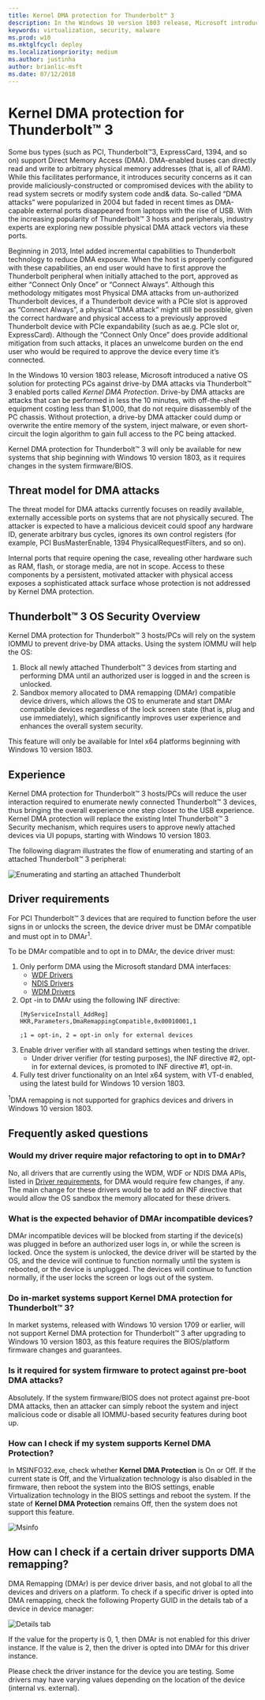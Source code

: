 ```yaml
---
title: Kernel DMA protection for Thunderbolt™ 3
description: In the Windows 10 version 1803 release, Microsoft introduced Kernel DMA Protection, a native OS solution for protecting PCs against drive-by DMA attacks via Thunderbolt™ 3 enabled ports.
keywords: virtualization, security, malware
ms.prod: w10
ms.mktglfcycl: deploy
ms.localizationpriority: medium
ms.author: justinha
author: brianlic-msft
ms.date: 07/12/2018
---
```


# Kernel DMA protection for Thunderbolt™ 3

Some bus types (such as PCI, Thunderbolt™3, ExpressCard, 1394, and so on) support Direct Memory Access (DMA). 
DMA-enabled buses can directly read and write to arbitrary physical memory addresses (that is, all of RAM). 
While this facilitates performance, it introduces security concerns as it can provide maliciously-constructed or compromised devices with the ability to read system secrets or modify system code and& data. 
So-called “DMA attacks” were popularized in 2004 but faded in recent times as DMA-capable external ports disappeared from laptops with the rise of USB. 
With the increasing popularity of Thunderbolt™ 3 hosts and peripherals, industry experts are exploring new possible physical DMA attack vectors via these ports.

Beginning in 2013, Intel added incremental capabilities to Thunderbolt technology to reduce DMA exposure. 
When the host is properly configured with these capabilities, an end user would have to first approve the Thunderbolt peripheral when initially attached to the port, approved as either “Connect Only Once” or “Connect Always”. Although this methodology mitigates most Physical DMA attacks from un-authorized Thunderbolt devices, if a Thunderbolt device with a PCIe slot is approved as “Connect Always”, a physical “DMA attack” might still be possible, given the correct hardware and physical access to a previously approved Thunderbolt device with PCIe expandability (such as ae.g. PCIe slot or, ExpressCard). 
Although the “Connect Only Once” does provide additional mitigation from such attacks, it places an unwelcome burden on the end user who would be required to approve the device every time it’s connected.

In the Windows 10 version 1803 release, Microsoft introduced a native OS solution for protecting PCs against drive-by DMA attacks via Thunderbolt™ 3 enabled ports called *Kernel DMA Protection*. 
Drive-by DMA attacks are attacks that can be performed in less the 10 minutes, with off-the-shelf equipment costing less than $1,000, that do not require disassembly of the PC chassis. 
Without protection, a drive-by DMA attacker could dump or overwrite the entire memory of the system, inject malware, or even short-circuit the login algorithm to gain full access to the PC being attacked.

Kernel DMA protection for Thunderbolt™ 3 will only be available for new systems that ship beginning with Windows 10 version 1803, as it requires changes in the system firmware/BIOS.

## Threat model for DMA attacks

The threat model for DMA attacks currently focuses on readily available, externally accessible ports on systems that are not physically secured. 
The attacker is expected to have a malicious deviceit could spoof any hardware ID, generate arbitrary bus cycles, ignores its own control registers (for example, PCI BusMasterEnable, 1394 PhysicalRequestFilters, and so on).

Internal ports that require opening the case, revealing other hardware such as RAM, flash, or storage media, are not in scope. 
Access to these components by a persistent, motivated attacker with physical access exposes a sophisticated attack surface whose protection is not addressed by Kernel DMA protection.

## Thunderbolt™ 3 OS Security Overview

Kernel DMA protection for Thunderbolt™ 3 hosts/PCs will rely on the system IOMMU to prevent drive-by DMA attacks. 
Using the system IOMMU will help the OS:

1.	Block all newly attached Thunderbolt™ 3 devices from starting and performing DMA until an authorized user is logged in and the screen is unlocked.
2.	Sandbox memory allocated to DMA remapping (DMAr) compatible device drivers, which allows the OS to enumerate and start DMAr compatible devices regardless of the lock screen state (that is, plug and use immediately), which significantly improves user experience and enhances the overall system security.

This feature will only be available for Intel x64 platforms beginning with Windows 10 version 1803. 

## Experience

Kernel DMA protection for Thunderbolt™ 3 hosts/PCs will reduce the user interaction required to enumerate newly connected Thunderbolt™ 3 devices, thus bringing the overall experience one step closer to the USB experience. Kernel DMA protection will replace the existing Intel Thunderbolt™ 3 Security mechanism, which requires users to approve newly attached devices via UI popups, starting with Windows 10 version 1803.

The following diagram illustrates the flow of enumerating and starting of an attached Thunderbolt™ 3 peripheral:

![Enumerating and starting an attached Thunderbolt](images/enumerating-and-starting-attached-thunderbolt.png)

## Driver requirements

For PCI Thunderbolt™ 3 devices that are required to function before the user signs in or unlocks the screen, the device driver must be DMAr compatible and must opt in to DMAr<sup>1</sup>.

To be DMAr compatible and to opt in to DMAr, the device driver must:

1. Only perform DMA using the Microsoft standard DMA interfaces:
   - [WDF Drivers](https://docs.microsoft.com/windows-hardware/drivers/ddi/content/wdfdmaenabler/)
   - [NDIS Drivers](https://docs.microsoft.com/windows-hardware/drivers/ddi/content/_netvista/)
   - [WDM Drivers](https://docs.microsoft.com/windows-hardware/drivers/ddi/content/index)
2. Opt -in to DMAr using the following INF directive: 
   ```inf
   [MyServiceInstall_AddReg]
   HKR,Parameters,DmaRemappingCompatible,0x00010001,1  

   ;1 = opt-in, 2 = opt-in only for external devices
   ```
3. Enable driver verifier with all standard settings when testing the driver.
   - Under driver verifier (for testing purposes), the INF directive #2, opt-in for external devices, is promoted to INF directive #1, opt-in.
4. Fully test driver functionality on an Intel x64 system, with VT-d enabled, using the latest build for Windows 10 version 1803. 

<sup>1</sup>DMA remapping is not supported for graphics devices and drivers in Windows 10 version 1803.

## Frequently asked questions

### Would my driver require major refactoring to opt in to DMAr? 

No, all drivers that are currently using the WDM, WDF or NDIS DMA APIs, listed in [Driver requirements](#driver-requirements), for DMA would require few changes, if any. The main change for these drivers would be to add an INF directive that would allow the OS sandbox the memory allocated for these drivers. 

### What is the expected behavior of DMAr incompatible devices?

DMAr incompatible devices will be blocked from starting if the device(s) was plugged in before an authorized user logs in, or while the screen is locked. Once the system is unlocked, the device driver will be started by the OS, and the device will continue to function normally until the system is rebooted, or the device is unplugged. The devices will continue to function normally, if the user locks the screen or logs out of the system.

### Do in-market systems support Kernel DMA protection for Thunderbolt™ 3?

In market systems, released with Windows 10 version 1709 or earlier, will not support Kernel DMA protection for Thunderbolt™ 3 after upgrading to Windows 10 version 1803, as this feature requires the BIOS/platform firmware changes and guarantees.

### Is it required for system firmware to protect against pre-boot DMA attacks?

Absolutely. 
If the system firmware/BIOS does not protect against pre-boot DMA attacks, then an attacker can simply reboot the system and inject malicious code or disable all IOMMU-based security features during boot up. 

### How can I check if my system supports Kernel DMA Protection?

In MSINFO32.exe, check whether **Kernel DMA Protection** is On or Off. If the current state is Off, and the Virtualization technology is also disabled in the firmware, then reboot the system into the BIOS settings, enable Virtualization technology in the BIOS settings and reboot the system. If the state of **Kernel DMA Protection** remains Off, then the system does not support this feature.

![Msinfo](images\msinfo.png)

## How can I check if a certain driver supports DMA remapping?

DMA Remapping (DMAr) is per device driver basis, and not global to all the devices and drivers on a platform. To check if a specific driver is opted into DMA remapping, check the following Property GUID in the details tab of a device in device manager: 

![Details tab](images\details-tab.png)

If the value for the property is 0, 1, then DMAr is not enabled for this driver instance. 
If the value is 2, then the driver is opted into DMAr for this driver instance.

Please check the driver instance for the device you are testing. Some drivers may have varying values depending on the location of the device (internal vs. external).
